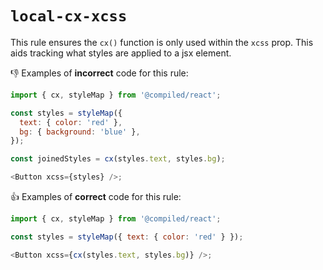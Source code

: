 # `local-cx-xcss`

This rule ensures the `cx()` function is only used within the `xcss` prop. This aids tracking what styles are applied to a jsx element.

👎 Examples of **incorrect** code for this rule:

```js
import { cx, styleMap } from '@compiled/react';

const styles = styleMap({
  text: { color: 'red' },
  bg: { background: 'blue' },
});

const joinedStyles = cx(styles.text, styles.bg);

<Button xcss={styles} />;
```

👍 Examples of **correct** code for this rule:

```js
import { cx, styleMap } from '@compiled/react';

const styles = styleMap({ text: { color: 'red' } });

<Button xcss={cx(styles.text, styles.bg)} />;
```
